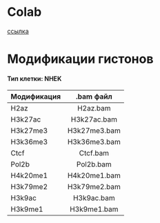 # Colab

[сcылка](https://colab.research.google.com/drive/1QdDGWlpane_IRf07NQUy-H1zGAGMYz9S?usp=sharing)

# Модификации гистонов
#### Тип клетки: NHEK
| Модификация      | .bam файл       |
| ------------- |:------------------:|
| H2az     | H2az.bam    |
| H3k27ac     | H3k27ac.bam |
| H3k27me3  | H3k27me3.bam         |
| H3k36me3 | H3k36me3.bam  |
| Ctcf     | Ctcf.bam    |
| Pol2b     | Pol2b.bam |
| H4k20me1  | H4k20me1.bam         |
| H3k79me2 | H3k79me2.bam |
| H3k9ac  | H3k9ac.bam         |
| H3k9me1 | H3k9me1.bam |
